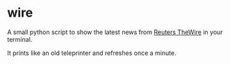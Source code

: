 # wire

A small python script to show the latest news from
[Reuters TheWire](http://www.reuters.com/theWire) in your terminal.

It prints like an old teleprinter and refreshes once a minute.
